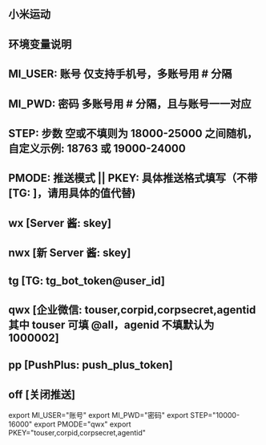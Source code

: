 ## 小米运动
## 环境变量说明
## MI_USER: 账号      仅支持手机号，多账号用 # 分隔
## MI_PWD: 密码       多账号用 # 分隔，且与账号一一对应
## STEP: 步数         空或不填则为 18000-25000 之间随机，自定义示例: 18763 或 19000-24000
## PMODE: 推送模式 || PKEY: 具体推送格式填写（不带 [TG: ]，请用具体的值代替)
## wx                [Server 酱: skey]
## nwx               [新 Server 酱: skey]
## tg                [TG: tg_bot_token@user_id]
## qwx               [企业微信: touser,corpid,corpsecret,agentid 其中 touser 可填 @all，agenid 不填默认为 1000002]
## pp                [PushPlus: push_plus_token]
## off               [关闭推送]

export MI_USER="账号"
export MI_PWD="密码"
export STEP="10000-16000"
export PMODE="qwx"
export PKEY="touser,corpid,corpsecret,agentid"